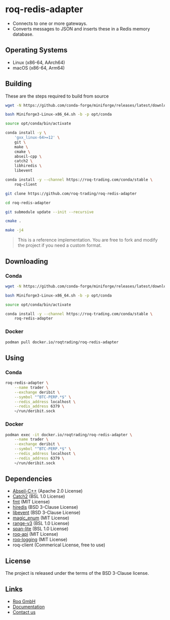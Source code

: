 # roq-redis-adapter

* Connects to one or more gateways.
* Converts messages to JSON and inserts these in a Redis memory database.


## Operating Systems

* Linux (x86-64, AArch64)
* macOS (x86-64, Arm64)


## Building

These are the steps required to build from source

```bash
wget -N https://github.com/conda-forge/miniforge/releases/latest/download/Miniforge3-Linux-x86_64.sh

bash Miniforge3-Linux-x86_64.sh -b -p opt/conda

source opt/conda/bin/activate

conda install -y \
    'gxx_linux-64>=12' \
    git \
    make \
    cmake \
    abseil-cpp \
    catch2 \
    libhiredis \
    libevent

conda install -y --channel https://roq-trading.com/conda/stable \
    roq-client

git clone https://github.com/roq-trading/roq-redis-adapter

cd roq-redis-adapter

git submodule update --init --recursive

cmake .

make -j4
```

> This is a reference implementation.
> You are free to fork and modify the project if you need a custom format.


## Downloading

### Conda

```bash
wget -N https://github.com/conda-forge/miniforge/releases/latest/download/Miniforge3-Linux-x86_64.sh

bash Miniforge3-Linux-x86_64.sh -b -p opt/conda

source opt/conda/bin/activate

conda install -y --channel https://roq-trading.com/conda/stable \
    roq-redis-adapter
```

### Docker

```bash
podman pull docker.io/roqtrading/roq-redis-adapter
```


## Using

### Conda

```bash
roq-redis-adapter \
    --name trader \
    --exchange deribit \
    --symbol "^BTC-PERP.*$" \
    --redis_address localhost \
    --redis_address 6379 \
    ~/run/deribit.sock
```

### Docker

```bash
podman exec -it docker.io/roqtrading/roq-redis-adapter \
    --name trader \
    --exchange deribit \
    --symbol "^BTC-PERP.*$" \
    --redis_address localhost \
    --redis_address 6379 \
    ~/run/deribit.sock
```


## Dependencies

* [Abseil-C++](https://github.com/abseil/abseil-cpp) (Apache 2.0 License)
* [Catch2](https://github.com/catchorg/Catch2) (BSL 1.0 License)
* [fmt](https://github.com/fmtlib/fmt) (MIT License)
* [hiredis](https://github.com/redis/hiredis) (BSD 3-Clause License)
* [libevent](https://github.com/libevent/libevent) (BSD 3-Clause License)
* [magic\_enum](https://github.com/Neargye/magic_enum) (MIT License)
* [range-v3](https://github.com/ericniebler/range-v3) (BSL 1.0 License)
* [span-lite](https://github.com/martinmoene/span-lite) (BSL 1.0 License)
* [roq-api](https://github.com/roq-trading/roq-api) (MIT License)
* [roq-logging](https://github.com/roq-trading/roq-api) (MIT License)
* roq-client (Commerical License, free to use)


## License

The project is released under the terms of the BSD 3-Clause license.


## Links

* [Roq GmbH](https://roq-trading.com/)
* [Documentation](https://roq-trading.com/docs/)
* [Contact us](mailto:info@roq-trading.com)
